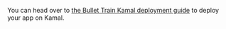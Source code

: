 You can head over to [the Bullet Train Kamal deployment guide](https://richstone.io/rails-8-on-kamal-example-setup-with-sidekiq-redis-and-postgres) to deploy your app on Kamal.

